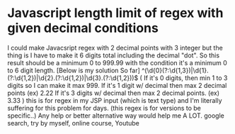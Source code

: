 
# Javascript length limit of regex with given decimal conditions

I could make Javacsript regex with 2 decimal points with 3 integer but the thing is I have to make it 6 digits total including the decimal "dot".
So this result should be a minimum 0 to 999.99 with the condition it's a minimum 0 to 6 digit length.
[Below is my solution So far]
^(\d{0}(?:\d{1,3})|\d{1}.(?:\d{1,2})|\d{2}.(?:\d{1,2})|\d{3}.(?:\d{1,2}))$
(
If it's 0 digits, then min 1 to 3 digits so I can make it max 999.
If it's 1 digit w/ decimal then max 2 decimal points (ex) 2.22
If it's 3 digits w/ decimal then max 2 decimal points. (ex) 3.33
)
this is for regex in my JSP input (which is text type) and I'm literally suffering for this problem for days.
(this regex is for versions to be specific..)
Any help or better alternative way would help me A LOT.
google search, try by myself, online course, Youtube

        